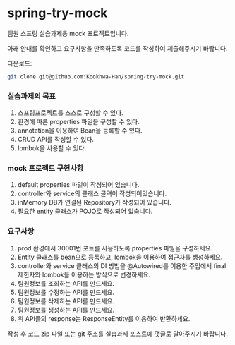 # spring-try-mock

팀원 스프링 실습과제용 mock 프로젝트입니다.

아래 안내를 확인하고 요구사항을 만족하도록 코드를 작성하여 제출해주시기 바랍니다.

다운로드:

```bash
git clone git@github.com:Kookhwa-Han/spring-try-mock.git
```

### 실습과제의 목표

1. 스프링프로젝트를 스스로 구성할 수 있다.
2. 환경에 따른 properties 파일을 구성할 수 있다.
3. annotation을 이용하여 Bean을 등록할 수 있다.
4. CRUD API를 작성할 수 있다.
5. lombok을 사용할 수 있다.

### mock 프로젝트 구현사항

1. default properties 파일이 작성되어 있습니다.
2. controller와 service의 클래스 골격이 작성되어있습니다.
3. inMemory DB가 연결된 Repository가 작성되어 있습니다.
4. 필요한 entity 클래스가 POJO로 작성되어 있습니다.

### 요구사항

1. prod 환경에서 30001번 포트를 사용하도록 properties 파일을 구성하세요.
2. Entity 클래스를 bean으로 등록하고, lombok을 이용하여 접근자를 생성하세요.
3. controller와 service 클래스의 DI 방법을 @Autowired를 이용한 주입에서 final 제한자와 lombok을 이용하는 방식으로 변경하세요.
4. 팀원정보를 조회하는 API를 만드세요.
5. 팀원정보를 수정하는 API를 만드세요.
6. 팀원정보를 삭제하는 API를 만드세요.
7. 팀원정보를 생성하는 API를 만드세요.
8. 위 API들의 response는 ResponseEntity를 이용하여 반환하세요.

작성 후 코드 zip 파일 또는 git 주소를 실습과제 포스트에 댓글로 달아주시기 바랍니다.
